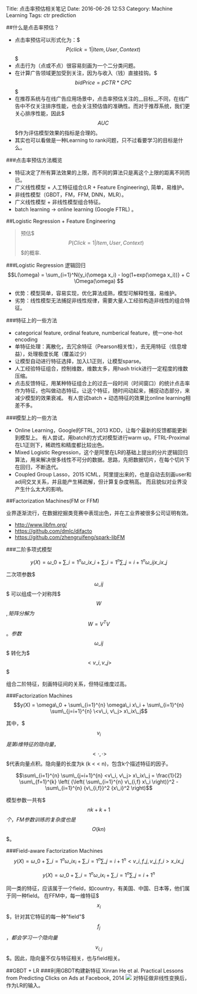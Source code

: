 Title: 点击率预估相关笔记
Date: 2016-06-26 12:53
Category: Machine Learning
Tags: ctr prediction

##什么是点击率预估？
* 点击率预估可以形式化为：$$$P(click=1|Item, User, Context)$$$
* 点击行为（点或不点）很容易刻画为一个二分类问题。
* 在计算广告领域更加受到关注，因为与收入（钱）直接挂钩。$$$bidPrice=pCTR * CPC$$$
* 在推荐系统与在线广告应用场景中，点击率预估关注的__目标__不同，在线广告中不仅关注排序性能，也会关注预估值的准确性。而对于推荐系统，我们更关心排序性能，因此$$$AUC$$$作为评估模型效果的指标是合理的。
* 其实也可以看做是一种Learning to rank问题，只不过看要学习的目标是什么。

###点击率预估方法概览
* 特征决定了所有算法效果的上限，而不同的算法只是离这个上限的距离不同而已。
* 广义线性模型 + 人工特征组合(LR + Feature Engineering), 简单，易维护。
* 非线性模型（GBDT，FM，FFM, DNN，MLR）。
* 广义线性模型 + 非线性模型组合特征。
* batch learning -> online learning (Google FTRL) 。

##Logistic Regression + Feature Engineering
> 预估$$$P(Click=1|Item, User, Context)$$$的概率.

###Logistic Regression 逻辑回归
$$L(\omega) = \sum_{i=1}^N{y_i(\omega x_i) - log(1+exp(\omega x_i))} + C \Omega(\omega)
$$

* 优势：模型简单，容易实现，优化算法成熟，模型可解释性强，易维护。
* 劣势：线性模型无法捕捉非线性规律，需要大量人工经验构造非线性的组合特征。

###特征上的一些方法
* categorical feature, ordinal feature, numberical feature，统一one-hot encoding
* 单特征处理：离散化，去冗余特征（Pearson相关性），去无用特征（信息增益），处理极度长尾（覆盖过少）
* 让模型自动进行特征选择，加入L1正则，让模型sparse。
* 人工经验特征组合，控制维数，维数太多，用hash trick进行一定程度的维数压缩。
* 点击反馈特征，用某种特征组合上的过去一段时间（时间窗口）的统计点击率作为特征，也叫做动态特征。让这个特征，随时间动起来，捕捉动态部分，来减少模型的效果衰减。 有人尝试batch + 动态特征的效果比online learning相差不多。

###模型上的一些方法
* Online Learning，Google的FTRL, 2013 KDD，让每个最新的反馈都能更新到模型上。 有人尝试，用batch的方式对模型进行warm up。FTRL-Proximal在L1正则下，稀疏性和精度都比较出色。
* Mixed Logistic Regression，这个是阿里在LR的基础上提出的分片逻辑回归算法，用来解决很多线性不可分的数据。思路，先把数据切片，在每个切片下在回归，不断迭代。
* Coupled Group Lasso，2015 ICML，阿里提出来的，也是自动去刻画user和ad间交叉关系，并且能产生稀疏解，但计算复杂度稍高。 而且貌似对业界没产生什么太大的影响。

##Factorization Machines(FM or FFM)

业界逐渐流行，在数据挖掘类竞赛中表现出色，并在工业界被很多公司证明有效。

* http://www.libfm.org/
* https://github.com/dmlc/difacto 
* https://github.com/zhengruifeng/spark-libFM 

###二阶多项式模型

$$y(X) = \omega\_0 + \sum\_{i=1}^{n} \omega\_i x\_i + \sum\_{i=1}^{n} \sum\_{j=i+1}^{n} \omega\_{ij}x\_ix\_j
$$

二次项参数$$$\omega\_{ij}$$$ 可以组成一个对称阵$$$W$$$, 矩阵分解为$$$W=V^TV$$$。参数$$$\omega\_{ij}$$$ 转化为$$$<v\_i, v\_j>$$$

组合二阶特征，刻画特征间的关系，但特征维度过高。

###Factorization Machines
$$y(X) = \omega\_0 + \sum\_{i=1}^{n} \omega\_i x\_i + \sum\_{i=1}^{n} \sum\_{j=i+1}^{n} \<v\_i, v\_j> x\_ix\_j$$

其中，$$$v_i$$$是第i维特征的隐向量，$$$<\cdot,\cdot>$$$代表向量点积。隐向量的长度为k (k < < n)，包含k个描述特征的因子。

$$\sum\_{i=1}^{n} \sum\_{j=i+1}^{n} <v\_i, v\_j> x\_ix\_j = \frac{1}{2} \sum\_{f=1}^{k} \left( {\left( \sum\_{i=1}^{n} v\_{i,f} x\_i \right)}^2 - \sum\_{i=1}^{n} {v\_{i,f}}^2 {x\_i}^2 \right)$$

模型参数一共有$$$nk+k+1$$$个，FM参数训练的复杂度也是$$$O(kn)$$$。

###Field-aware Factorization Machines
$$y(X) = \omega\_0 + \sum\_{i=1}^{n} \omega\_i x_i + \sum\_{i=1}^{n} \sum\_{j=i+1}^{n} <v\_{i, f\_j} , v\_{j, f\_i}> x\_ix\_j$$


$$y(X) = \omega\_0 + \sum\_{i=1}^{n} \omega\_i x_i + \sum\_{i=1}^{n} \sum\_{j=i+1}^{n} $$

同一类的特征，应该属于一个field，如country，有美国、中国、日本等，他们属于同一种field。
在FFM中，每一维特征$$$x_i$$$，针对其它特征的每一种"field"$$$f_j$$$，都会学习一个隐向量$$$v_{i,j}$$$。因此，隐向量不仅与特征相关，也与field相关。


##GBDT + LR
###利用GBDT构建新特征
Xinran He et al. Practical Lessons from Predicting Clicks on Ads at Facebook, 2014
<img src='http://lixinzhang.github.io/image/gbdt.png'></img>
对特征做非线性变换后，作为LR的输入。






